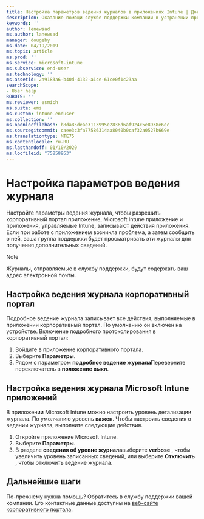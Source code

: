 ```yaml
---
title: Настройка параметров ведения журналов в приложениях Intune | Документация Майкрософт
description: Оказание помощи службе поддержки компании в устранении проблем с устройством с помощью подробного ведения журналов
keywords: ''
author: lenewsad
ms.author: lanewsad
manager: dougeby
ms.date: 04/19/2019
ms.topic: article
ms.prod: ''
ms.service: microsoft-intune
ms.subservice: end-user
ms.technology: ''
ms.assetid: 2a9183a6-b40d-4132-a1ce-61ce0f1c23aa
searchScope:
- User help
ROBOTS: ''
ms.reviewer: esmich
ms.suite: ems
ms.custom: intune-enduser
ms.collection: ''
ms.openlocfilehash: b8da85deae3113995e2836d6af924c5e8938e6ec
ms.sourcegitcommit: caee3c3fa77586314aa8040b0caf32a0527b669e
ms.translationtype: MTE75
ms.contentlocale: ru-RU
ms.lasthandoff: 01/10/2020
ms.locfileid: "75858953"
---
```

# <a name="configure-logging-settings"></a>Настройка параметров ведения журнала

Настройте параметры ведения журнала, чтобы разрешить корпоративный портал приложение, Microsoft Intune приложение и приложения, управляемые Intune, записывают действия приложения. Если при работе с приложением возникла проблема, а затем сообщить о ней, ваша группа поддержки будет просматривать эти журналы для получения дополнительных сведений. 

> [!NOTE]
> Журналы, отправляемые в службу поддержки, будут содержать ваш адрес электронной почты.  

## <a name="configure-company-portal-logging"></a>Настройка ведения журнала корпоративный портал
Подробное ведение журнала записывает все действия, выполняемые в приложении корпоративный портал. По умолчанию он включен на устройстве. Включение подробного протоколирования в корпоративный портал:  

1. Войдите в приложение корпоративного портала.
2. Выберите **Параметры**.
3. Рядом с параметром **подробное ведение журнала**Переверните переключатель в **положение выкл**.

## <a name="configure-microsoft-intune-app-logging"></a>Настройка ведения журнала Microsoft Intune приложений
В приложении Microsoft Intune можно настроить уровень детализации журнала. По умолчанию уровень **важен**. Чтобы настроить сведения о ведении журнала, выполните следующие действия.  

1. Откройте приложение Microsoft Intune.  
2. Выберите **Параметры**.  
3. В разделе **сведения об уровне журнала**выберите **verbose** , чтобы увеличить уровень записанных сведений, или выберите **Отключить** , чтобы отключить ведение журнала.  

## <a name="next-steps"></a>Дальнейшие шаги  

По-прежнему нужна помощь? Обратитесь в службу поддержки вашей компании. Его контактные данные доступны на [веб-сайте корпоративного портала](https://go.microsoft.com/fwlink/?linkid=2010980).  
